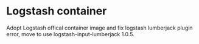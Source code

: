 # Logstash container

Adopt Logstash offical container image and fix logstash lumberjack plugin error, move to use logstash-input-lumberjack 1.0.5.